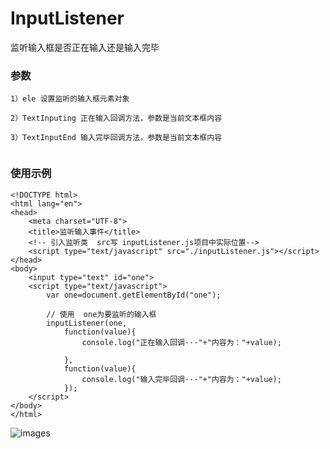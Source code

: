 # InputListener
监听输入框是否正在输入还是输入完毕

###  参数

```
1）ele 设置监听的输入框元素对象

2）TextInputing 正在输入回调方法，参数是当前文本框内容

3）TextInputEnd 输入完毕回调方法，参数是当前文本框内容
 
 ```


###  使用示例

```
<!DOCTYPE html>
<html lang="en">
<head>
	<meta charset="UTF-8">
	<title>监听输入事件</title>
	<!-- 引入监听类  src写 inputListener.js项目中实际位置-->
	<script type="text/javascript" src="./inputListener.js"></script>
</head>
<body>
	<input type="text" id="one">
	<script type="text/javascript">
		var one=document.getElementById("one");
		
		// 使用  one为要监听的输入框
		inputListener(one,
			function(value){
				console.log("正在输入回调···"+"内容为："+value);

			},
			function(value){
				console.log("输入完毕回调···"+"内容为："+value);
			});	
	</script>
</body>
</html>
```
![images](https://github.com/zhaomoyang/InputListener/blob/master/%E7%BB%93%E6%9E%9C%E6%BC%94%E7%A4%BA.png?raw=true)
